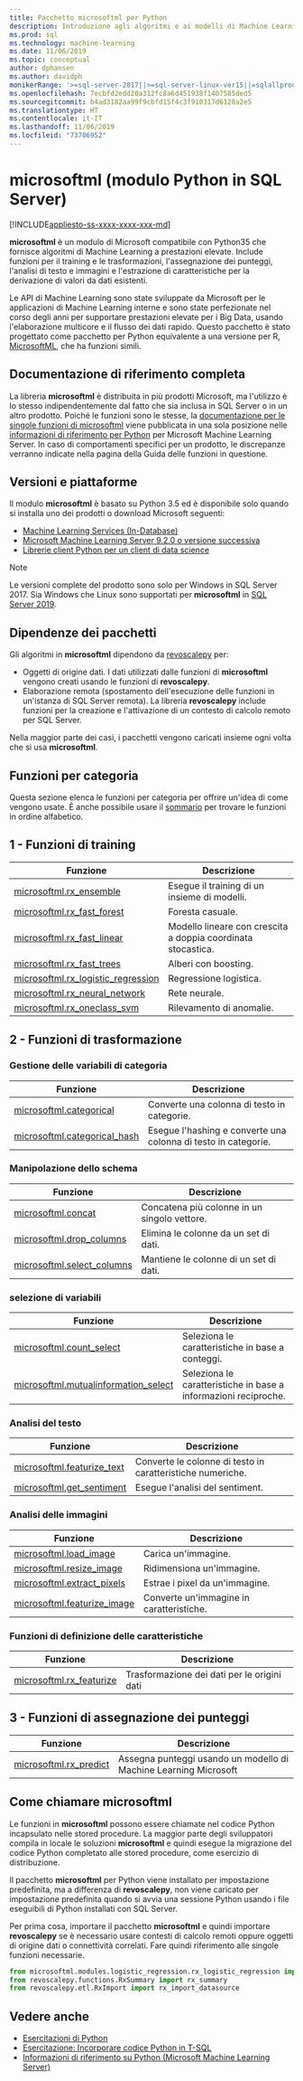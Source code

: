 ```yaml
---
title: Pacchetto microsoftml per Python
description: Introduzione agli algoritmi e ai modelli di Machine Learning Microsoft per Python in relazione ai carichi di lavoro di Machine Learning di SQL Server.
ms.prod: sql
ms.technology: machine-learning
ms.date: 11/06/2019
ms.topic: conceptual
author: dphansen
ms.author: davidph
monikerRange: '>=sql-server-2017||>=sql-server-linux-ver15||=sqlallproducts-allversions'
ms.openlocfilehash: 7ecbfd2edd20a312fc8a6d451938f1407585ded5
ms.sourcegitcommit: b4ad3182aa99f9cbfd15f4c3f910317d6128a2e5
ms.translationtype: HT
ms.contentlocale: it-IT
ms.lasthandoff: 11/06/2019
ms.locfileid: "73706952"
---
```

# <a name="microsoftml-python-module-in-sql-server"></a>microsoftml (modulo Python in SQL Server)
[!INCLUDE[appliesto-ss-xxxx-xxxx-xxx-md](../../includes/appliesto-ss-xxxx-xxxx-xxx-md.md)]

**microsoftml** è un modulo di Microsoft compatibile con Python35 che fornisce algoritmi di Machine Learning a prestazioni elevate. Include funzioni per il training e le trasformazioni, l'assegnazione dei punteggi, l'analisi di testo e immagini e l'estrazione di caratteristiche per la derivazione di valori da dati esistenti.

Le API di Machine Learning sono state sviluppate da Microsoft per le applicazioni di Machine Learning interne e sono state perfezionate nel corso degli anni per supportare prestazioni elevate per i Big Data, usando l'elaborazione multicore e il flusso dei dati rapido. Questo pacchetto è stato progettato come pacchetto per Python equivalente a una versione per R, [MicrosoftML](../r/ref-r-microsoftml.md), che ha funzioni simili. 

## <a name="full-reference-documentation"></a>Documentazione di riferimento completa

La libreria **microsoftml** è distribuita in più prodotti Microsoft, ma l'utilizzo è lo stesso indipendentemente dal fatto che sia inclusa in SQL Server o in un altro prodotto. Poiché le funzioni sono le stesse, la [documentazione per le singole funzioni di microsoftml](https://docs.microsoft.com/machine-learning-server/python-reference/microsoftml/microsoftml-package) viene pubblicata in una sola posizione nelle [informazioni di riferimento per Python](https://docs.microsoft.com/machine-learning-server/python-reference/introducing-python-package-reference) per Microsoft Machine Learning Server. In caso di comportamenti specifici per un prodotto, le discrepanze verranno indicate nella pagina della Guida delle funzioni in questione.

## <a name="versions-and-platforms"></a>Versioni e piattaforme

Il modulo **microsoftml** è basato su Python 3.5 ed è disponibile solo quando si installa uno dei prodotti o download Microsoft seguenti:

+ [Machine Learning Services (In-Database)](../install/sql-machine-learning-services-windows-install.md)
+ [Microsoft Machine Learning Server 9.2.0 o versione successiva](https://docs.microsoft.com/machine-learning-server/)
+ [Librerie client Python per un client di data science](setup-python-client-tools-sql.md)

> [!NOTE]
> Le versioni complete del prodotto sono solo per Windows in SQL Server 2017. Sia Windows che Linux sono supportati per **microsoftml** in [SQL Server 2019](../../linux/sql-server-linux-setup-machine-learning.md).

## <a name="package-dependencies"></a>Dipendenze dei pacchetti

Gli algoritmi in **microsoftml** dipendono da [revoscalepy](ref-py-revoscalepy.md) per:

+ Oggetti di origine dati. I dati utilizzati dalle funzioni di **microsoftml** vengono creati usando le funzioni di **revoscalepy**.
+ Elaborazione remota (spostamento dell'esecuzione delle funzioni in un'istanza di SQL Server remota). La libreria **revoscalepy** include funzioni per la creazione e l'attivazione di un contesto di calcolo remoto per SQL Server.

Nella maggior parte dei casi, i pacchetti vengono caricati insieme ogni volta che si usa **microsoftml**.

## <a name="functions-by-category"></a>Funzioni per categoria

Questa sezione elenca le funzioni per categoria per offrire un'idea di come vengono usate. È anche possibile usare il [sommario](https://docs.microsoft.com/machine-learning-server/python-reference/introducing-python-package-reference) per trovare le funzioni in ordine alfabetico.

## <a name="1-training-functions"></a>1 - Funzioni di training

| Funzione | Descrizione |
|----------|-------------|
|[microsoftml.rx_ensemble](https://docs.microsoft.com/machine-learning-server/python-reference/microsoftml/rx-ensemble) | Esegue il training di un insieme di modelli. |
|[microsoftml.rx_fast_forest](https://docs.microsoft.com/machine-learning-server/python-reference/microsoftml/rx-fast-forest)  | Foresta casuale. |
|[microsoftml.rx_fast_linear](https://docs.microsoft.com/machine-learning-server/python-reference/microsoftml/rx-fast-linear) | Modello lineare con crescita a doppia coordinata stocastica. |
|[microsoftml.rx_fast_trees](https://docs.microsoft.com/machine-learning-server/python-reference/microsoftml/rx-fast-trees) | Alberi con boosting. |
|[microsoftml.rx_logistic_regression](https://docs.microsoft.com/machine-learning-server/python-reference/microsoftml/rx-logistic-regression) | Regressione logistica. |
|[microsoftml.rx_neural_network](https://docs.microsoft.com/machine-learning-server/python-reference/microsoftml/rx-neural-network) | Rete neurale. |
|[microsoftml.rx_oneclass_svm](https://docs.microsoft.com/machine-learning-server/python-reference/microsoftml/rx-oneclass-svm) | Rilevamento di anomalie. |

<a name="ml-transforms"></a>

## <a name="2-transform-functions"></a>2 - Funzioni di trasformazione

### <a name="categorical-variable-handling"></a>Gestione delle variabili di categoria

| Funzione | Descrizione |
|----------|-------------|
|[microsoftml.categorical](https://docs.microsoft.com/machine-learning-server/python-reference/microsoftml/categorical) | Converte una colonna di testo in categorie. |
|[microsoftml.categorical_hash](https://docs.microsoft.com/machine-learning-server/python-reference/microsoftml/categorical-hash) | Esegue l'hashing e converte una colonna di testo in categorie. |

### <a name="schema-manipulation"></a>Manipolazione dello schema

| Funzione | Descrizione |
|----------|-------------|
|[microsoftml.concat](https://docs.microsoft.com/machine-learning-server/python-reference/microsoftml/concat) | Concatena più colonne in un singolo vettore. |
|[microsoftml.drop_columns](https://docs.microsoft.com/machine-learning-server/python-reference/microsoftml/drop-columns) | Elimina le colonne da un set di dati. |
|[microsoftml.select_columns](https://docs.microsoft.com/machine-learning-server/python-reference/microsoftml/select-columns) | Mantiene le colonne di un set di dati. |


### <a name="variable-selection"></a>selezione di variabili

| Funzione | Descrizione |
|----------|-------------|
|[microsoftml.count_select](https://docs.microsoft.com/machine-learning-server/python-reference/microsoftml/count-select) |Seleziona le caratteristiche in base a conteggi. |
|[microsoftml.mutualinformation_select](https://docs.microsoft.com/machine-learning-server/python-reference/microsoftml/mutualinformation-select) | Seleziona le caratteristiche in base a informazioni reciproche. |


### <a name="text-analytics"></a>Analisi del testo

| Funzione | Descrizione |
|----------|-------------|
|[microsoftml.featurize_text](https://docs.microsoft.com/machine-learning-server/python-reference/microsoftml/featurize-text) | Converte le colonne di testo in caratteristiche numeriche. |
|[microsoftml.get_sentiment](https://docs.microsoft.com/machine-learning-server/python-reference/microsoftml/get-sentiment) | Esegue l'analisi del sentiment. |


### <a name="image-analytics"></a>Analisi delle immagini 

| Funzione | Descrizione |
|----------|-------------|
|[microsoftml.load_image](https://docs.microsoft.com/machine-learning-server/python-reference/microsoftml/load-image) | Carica un'immagine. |
|[microsoftml.resize_image](https://docs.microsoft.com/machine-learning-server/python-reference/microsoftml/resize-image) | Ridimensiona un'immagine. |
|[microsoftml.extract_pixels](https://docs.microsoft.com/machine-learning-server/python-reference/microsoftml/extract-pixels) | Estrae i pixel da un'immagine. |
|[microsoftml.featurize_image](https://docs.microsoft.com/machine-learning-server/python-reference/microsoftml/featurize-image) | Converte un'immagine in caratteristiche. |

### <a name="featurization-functions"></a>Funzioni di definizione delle caratteristiche

| Funzione | Descrizione |
|----------|-------------|
|[microsoftml.rx_featurize](https://docs.microsoft.com/machine-learning-server/python-reference/microsoftml/rx-featurize) | Trasformazione dei dati per le origini dati |

<a name="ml-scoring"></a>

## <a name="3-scoring-functions"></a>3 - Funzioni di assegnazione dei punteggi

| Funzione | Descrizione |
|----------|-------------|
|[microsoftml.rx_predict](https://docs.microsoft.com/machine-learning-server/python-reference/microsoftml/rx-predict) | Assegna punteggi usando un modello di Machine Learning Microsoft |

## <a name="how-to-call-microsoftml"></a>Come chiamare microsoftml

Le funzioni in **microsoftml** possono essere chiamate nel codice Python incapsulato nelle stored procedure. La maggior parte degli sviluppatori compila in locale le soluzioni **microsoftml** e quindi esegue la migrazione del codice Python completato alle stored procedure, come esercizio di distribuzione.

Il pacchetto **microsoftml** per Python viene installato per impostazione predefinita, ma a differenza di **revoscalepy**, non viene caricato per impostazione predefinita quando si avvia una sessione Python usando i file eseguibili di Python installati con SQL Server.

Per prima cosa, importare il pacchetto **microsoftml** e quindi importare **revoscalepy** se è necessario usare contesti di calcolo remoti oppure oggetti di origine dati o connettività correlati. Fare quindi riferimento alle singole funzioni necessarie.

```python
from microsoftml.modules.logistic_regression.rx_logistic_regression import rx_logistic_regression
from revoscalepy.functions.RxSummary import rx_summary
from revoscalepy.etl.RxImport import rx_import_datasource
```

## <a name="see-also"></a>Vedere anche

+ [Esercitazioni di Python](../tutorials/sql-server-python-tutorials.md)
+ [Esercitazione: Incorporare codice Python in T-SQL](../tutorials/run-python-using-t-sql.md)
+ [Informazioni di riferimento su Python (Microsoft Machine Learning Server)](https://docs.microsoft.com/machine-learning-server/python-reference/introducing-python-package-reference)

